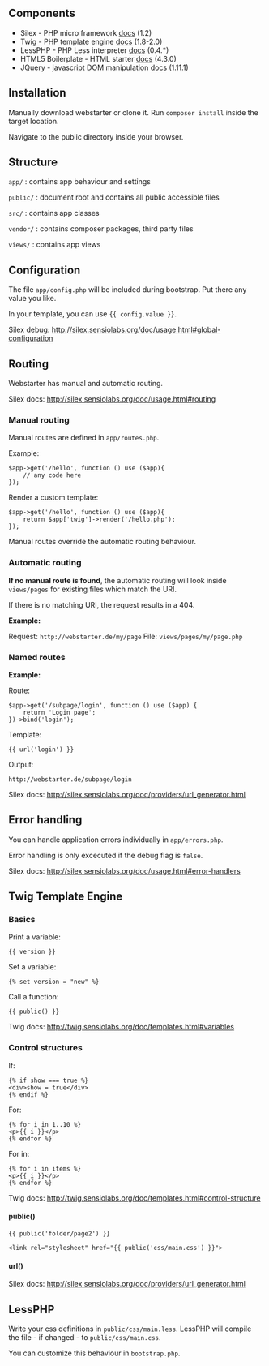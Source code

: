 ## Components

  * Silex - PHP micro framework [docs](http://silex.sensiolabs.org/) (1.2)
  * Twig - PHP template engine [docs](http://twig.sensiolabs.org/) (1.8-2.0)
  * LessPHP - PHP Less interpreter [docs](https://github.com/leafo/lessphp) (0.4.*)
  * HTML5 Boilerplate - HTML starter [docs](http://html5boilerplate.com/) (4.3.0)
  * JQuery - javascript DOM manipulation [docs](http://jquery.com/) (1.11.1)

## Installation

Manually download webstarter or clone it. Run ``composer install`` inside the target location.

Navigate to the public directory inside your browser.

## Structure

``app/`` : contains app behaviour and settings

``public/`` : document root and contains all public accessible files

``src/`` : contains app classes

``vendor/`` : contains composer packages, third party files

``views/`` : contains app views

## Configuration

The file ``app/config.php`` will be included during bootstrap. Put there any value you like.

In your template, you can use ``{{ config.value }}``.

Silex debug: http://silex.sensiolabs.org/doc/usage.html#global-configuration

## Routing

Webstarter has manual and automatic routing.

Silex docs: http://silex.sensiolabs.org/doc/usage.html#routing

### Manual routing

Manual routes are defined in ``app/routes.php``.

Example:
````
$app->get('/hello', function () use ($app){
    // any code here
});
````

Render a custom template:
````
$app->get('/hello', function () use ($app){
    return $app['twig']->render('/hello.php');
});
````

Manual routes override the automatic routing behaviour.


### Automatic routing

__If no manual route is found__, the automatic routing will look inside ``views/pages`` for existing files which match the URI.

If there is no matching URI, the request results in a 404.

__Example:__

Request: ``http://webstarter.de/my/page``
File: ``views/pages/my/page.php``

### Named routes

__Example:__

Route:
````
$app->get('/subpage/login', function () use ($app) {
	return 'Login page';
})->bind('login');
````

Template:
````
{{ url('login') }}
````

Output:
````
http://webstarter.de/subpage/login
````

Silex docs: http://silex.sensiolabs.org/doc/providers/url_generator.html

## Error handling

You can handle application errors individually in ``app/errors.php``.

Error handling is only excecuted if the debug flag is ``false``.

Silex docs: http://silex.sensiolabs.org/doc/usage.html#error-handlers

## Twig Template Engine

### Basics

Print a variable:
````
{{ version }}
````

Set a variable:
````
{% set version = "new" %}
````

Call a function:
````
{{ public() }}
````

Twig docs: http://twig.sensiolabs.org/doc/templates.html#variables

### Control structures

If:
````
{% if show === true %}
<div>show = true</div>
{% endif %}
````

For:
````
{% for i in 1..10 %}
<p>{{ i }}</p>
{% endfor %}
````

For in:
````
{% for i in items %}
<p>{{ i }}</p>
{% endfor %}
````

Twig docs: http://twig.sensiolabs.org/doc/templates.html#control-structure

#### public()

````
{{ public('folder/page2') }}
````

````
<link rel="stylesheet" href="{{ public('css/main.css') }}">
````

#### url()

Silex docs: http://silex.sensiolabs.org/doc/providers/url_generator.html

## LessPHP

Write your css definitions in ``public/css/main.less``. LessPHP will compile the file - if changed - to ``public/css/main.css``.

You can customize this behaviour in ``bootstrap.php``.